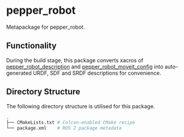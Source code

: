 # pepper_robot

Metapackage for pepper_robot.

## Functionality

During the build stage, this package converts xacros of [pepper_robot_description](../pepper_robot_description) and [pepper_robot_moveit_config](../pepper_robot_moveit_config) into auto-generated URDF, SDF and SRDF descriptions for convenience.

## Directory Structure

The following directory structure is utilised for this package.

```bash
.
├── CMakeLists.txt # Colcon-enabled CMake recipe
└── package.xml    # ROS 2 package metadata
```
